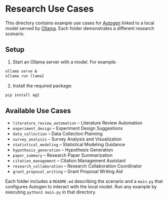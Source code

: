 # Research Use Cases

This directory contains example use cases for [Autogen](https://github.com/microsoft/autogen) linked to a local model served by [Ollama](https://ollama.ai/). Each folder demonstrates a different research scenario.

## Setup

1. Start an Ollama server with a model. For example:

```bash
ollama serve &
ollama run llama2
```

2. Install the required package:

```bash
pip install ag2
```

## Available Use Cases

- `literature_review_automation` – Literature Review Automation
- `experiment_design` – Experiment Design Suggestions
- `data_collection` – Data Collection Planning
- `survey_analysis` – Survey Analysis and Visualization
- `statistical_modeling` – Statistical Modeling Guidance
- `hypothesis_generation` – Hypothesis Generation
- `paper_summary` – Research Paper Summarization
- `citation_management` – Citation Management Assistant
- `research_collaboration` – Research Collaboration Coordinator
- `grant_proposal_writing` – Grant Proposal Writing Aid

Each folder includes a `README.md` describing the scenario and a `main.py` that configures Autogen to interact with the local model. Run any example by executing `python3 main.py` in that directory.
